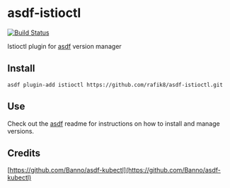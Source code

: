 # asdf-istioctl

[![Build Status](https://travis-ci.org/rafik8/asdf-istioctl.svg?branch=master)](https://travis-ci.org/rafik8/asdf-istioctl)

Istioctl plugin for [asdf](https://github.com/asdf-vm/asdf) version manager

## Install

```shell
asdf plugin-add istioctl https://github.com/rafik8/asdf-istioctl.git
```

## Use

Check out the [asdf](https://github.com/asdf-vm/asdf) readme for instructions on how to install and manage versions.

## Credits

[https://github.com/Banno/asdf-kubectl](https://github.com/Banno/asdf-kubectl)

